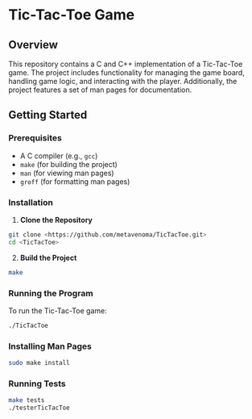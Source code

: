 # Tic-Tac-Toe Game

## Overview

This repository contains a C and C++ implementation of a Tic-Tac-Toe game. The project includes functionality for managing the game board, handling game logic, and interacting with the player. Additionally, the project features a set of man pages for documentation.

## Getting Started

### Prerequisites

- A C compiler (e.g., `gcc`)
- `make` (for building the project)
- `man` (for viewing man pages)
- `groff` (for formatting man pages)

### Installation

1. **Clone the Repository**

```sh
git clone <https://github.com/metavenoma/TicTacToe.git>
cd <TicTacToe>
```

2. **Build the Project**

```sh
make
```

### Running the Program

To run the Tic-Tac-Toe game:

```sh
./TicTacToe
```

### Installing Man Pages

```sh
sudo make install
```

### Running Tests

```sh
make tests
./testerTicTacToe
```
